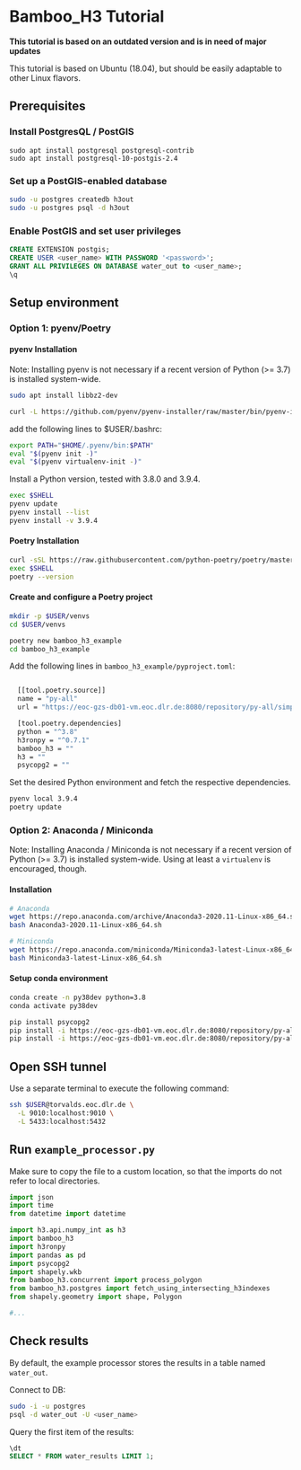 # Bamboo_H3 Tutorial

**This tutorial is based on an outdated version and is in need of major updates**

This tutorial is based on Ubuntu (18.04), but should be easily adaptable
to other Linux flavors.

## Prerequisites

### Install PostgresQL / PostGIS

```
sudo apt install postgresql postgresql-contrib
sudo apt install postgresql-10-postgis-2.4
```

### Set up a PostGIS-enabled database 

```BASH
sudo -u postgres createdb h3out
sudo -u postgres psql -d h3out
```

### Enable PostGIS and set user privileges

```SQL
CREATE EXTENSION postgis;
CREATE USER <user_name> WITH PASSWORD '<password>';
GRANT ALL PRIVILEGES ON DATABASE water_out to <user_name>;
\q
```


## Setup environment

### Option 1: pyenv/Poetry

#### pyenv Installation

Note: Installing pyenv is not necessary if a recent version of Python (>= 3.7) is installed system-wide.

```BASH
sudo apt install libbz2-dev

curl -L https://github.com/pyenv/pyenv-installer/raw/master/bin/pyenv-installer | bash
```

add the following lines to $USER/.bashrc:

```BASH
export PATH="$HOME/.pyenv/bin:$PATH"
eval "$(pyenv init -)"
eval "$(pyenv virtualenv-init -)"
```

Install a Python version, tested with 3.8.0 and 3.9.4.

```BASH
exec $SHELL
pyenv update
pyenv install --list
pyenv install -v 3.9.4
```

#### Poetry Installation

```BASH
curl -sSL https://raw.githubusercontent.com/python-poetry/poetry/master/get-poetry.py | python -
exec $SHELL
poetry --version
```

#### Create and configure a Poetry project

```BASH
mkdir -p $USER/venvs
cd $USER/venvs

poetry new bamboo_h3_example
cd bamboo_h3_example
```


Add the following lines in `bamboo_h3_example/pyproject.toml`:

```BASH

  [[tool.poetry.source]]
  name = "py-all"
  url = "https://eoc-gzs-db01-vm.eoc.dlr.de:8080/repository/py-all/simple"

  [tool.poetry.dependencies]
  python = "^3.8"
  h3ronpy = "^0.7.1"
  bamboo_h3 = ""
  h3 = ""
  psycopg2 = ""
```


Set the desired Python environment and fetch the respective dependencies.

```BASH
pyenv local 3.9.4
poetry update  
```


### Option 2: Anaconda / Miniconda

Note: Installing Anaconda / Miniconda is not necessary if a recent version of Python (>= 3.7) is installed system-wide.
Using at least a `virtualenv` is encouraged, though.

#### Installation

```BASH
# Anaconda
wget https://repo.anaconda.com/archive/Anaconda3-2020.11-Linux-x86_64.sh
bash Anaconda3-2020.11-Linux-x86_64.sh

# Miniconda
wget https://repo.anaconda.com/miniconda/Miniconda3-latest-Linux-x86_64.sh
bash Miniconda3-latest-Linux-x86_64.sh
```

#### Setup conda environment

```BASH
conda create -n py38dev python=3.8
conda activate py38dev

pip install psycopg2
pip install -i https://eoc-gzs-db01-vm.eoc.dlr.de:8080/repository/py-all/simple bamboo_h3
pip install -i https://eoc-gzs-db01-vm.eoc.dlr.de:8080/repository/py-all/simple h3ronpy>=0.7.1
```


## Open SSH tunnel

Use a separate terminal to execute the following command:

```BASH
ssh $USER@torvalds.eoc.dlr.de \
  -L 9010:localhost:9010 \
  -L 5433:localhost:5432
```



## Run `example_processor.py`

Make sure to copy the file to a custom location, so that the imports do not refer to local directories.


```python
import json
import time
from datetime import datetime

import h3.api.numpy_int as h3
import bamboo_h3
import h3ronpy
import pandas as pd
import psycopg2
import shapely.wkb
from bamboo_h3.concurrent import process_polygon
from bamboo_h3.postgres import fetch_using_intersecting_h3indexes
from shapely.geometry import shape, Polygon

#...
```

## Check results

By default, the example processor stores the results in a table named `water_out`.

Connect to DB:

```BASH
sudo -i -u postgres
psql -d water_out -U <user_name>
```

Query the first item of the results:

```SQL
\dt
SELECT * FROM water_results LIMIT 1;
```

